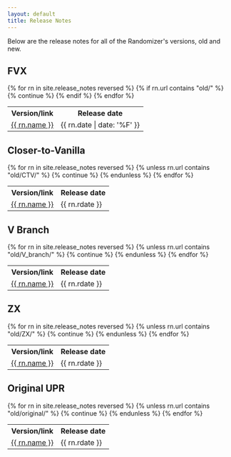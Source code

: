 ```yaml
---
layout: default
title: Release Notes
---
```


Below are the release notes for all of the Randomizer's versions, 
old and new.

## FVX

<table>
	<tr><th>Version/link</th> <th>Release date</th></tr>
{% for rn in site.release_notes reversed %}
	{% if rn.url contains "old/" %} {% continue %} {% endif %}
	<tr>
		<td><a href="{{ site.baseurl }}{{ rn.url }}">{{ rn.name }}</a></td>
		<td>{{ rn.date | date: '%F' }}</td>
	</tr>
{% endfor %}
</table>

## Closer-to-Vanilla

<table>
	<tr><th>Version/link</th> <th>Release date</th></tr>
{% for rn in site.release_notes reversed %}
	{% unless rn.url contains "old/CTV/" %} {% continue %} {% endunless %}
	<tr>
		<td><a href="{{ site.baseurl }}{{ rn.url }}">{{ rn.name }}</a></td>
		<td>{{ rn.rdate }}</td>
	</tr>
{% endfor %}
</table>

## V Branch

<table>
	<tr><th>Version/link</th> <th>Release date</th></tr>
{% for rn in site.release_notes reversed %}
	{% unless rn.url contains "old/V_branch/" %} {% continue %} {% endunless %}
	<tr>
		<td><a href="{{ site.baseurl }}{{ rn.url }}">{{ rn.name }}</a></td>
		<td>{{ rn.rdate }}</td>
	</tr>
{% endfor %}
</table>

## ZX

<table>
	<tr><th>Version/link</th> <th>Release date</th></tr>
{% for rn in site.release_notes reversed %}
	{% unless rn.url contains "old/ZX/" %} {% continue %} {% endunless %}
	<tr>
		<td><a href="{{ site.baseurl }}{{ rn.url }}">{{ rn.name }}</a></td>
		<td>{{ rn.rdate }}</td>
	</tr>
{% endfor %}
</table>

## Original UPR

<table>
	<tr><th>Version/link</th> <th>Release date</th></tr>
{% for rn in site.release_notes reversed %}
	{% unless rn.url contains "old/original/" %} {% continue %} {% endunless %}
	<tr>
		<td><a href="{{ site.baseurl }}{{ rn.url }}">{{ rn.name }}</a></td>
		<td>{{ rn.rdate }}</td>
	</tr>
{% endfor %}
</table>